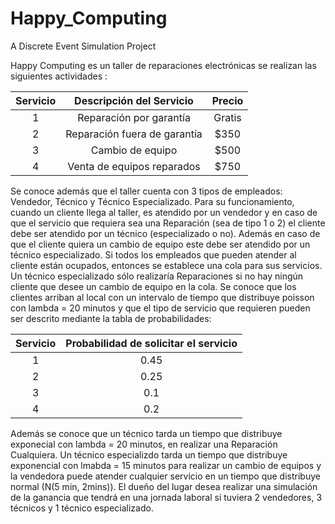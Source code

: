 # Happy_Computing

A Discrete Event Simulation Project

Happy Computing es un taller de reparaciones electrónicas se realizan las
siguientes actividades :

| Servicio | Descripción del Servicio | Precio |
| :---: | :---: | :---: |
| 1 | Reparación por garantía | Gratis |
| 2 | Reparación fuera de garantía | $350 |
| 3 | Cambio de equipo | $500 |
| 4 | Venta de equipos reparados | $750 |

Se conoce además que el taller cuenta con 3 tipos de empleados: Vendedor,
Técnico y Técnico Especializado.
Para su funcionamiento, cuando un cliente llega al taller, es atendido por
un vendedor y en caso de que el servicio que requiera sea una Reparación (sea
de tipo 1 o 2) el cliente debe ser atendido por un técnico (especializado o no).
Además en caso de que el cliente quiera un cambio de equipo este debe ser atendido
por un técnico especializado. Si todos los empleados que pueden atender
al cliente están ocupados, entonces se establece una cola para sus servicios. Un
técnico especializado sólo realizaría Reparaciones si no hay ningún cliente que
desee un cambio de equipo en la cola.
Se conoce que los clientes arriban al local con un intervalo de tiempo que
distribuye poisson con lambda = 20 minutos y que el tipo de servicio que requieren
pueden ser descrito mediante la tabla de probabilidades:

| Servicio | Probabilidad de solicitar el servicio|
| :---: | :---: |
| 1 | 0.45 |
| 2 | 0.25 |
| 3 | 0.1 |
| 4 | 0.2 |

Además se conoce que un técnico tarda un tiempo que distribuye exponecial
con lambda = 20 minutos, en realizar una Reparación Cualquiera. Un técnico especializdo
tarda un tiempo que distribuye exponencial con lmabda = 15 minutos para
realizar un cambio de equipos y la vendedora puede atender cualquier servicio
en un tiempo que distribuye normal (N(5 min, 2mins)).
El dueño del lugar desea realizar una simulación de la ganancia que tendrá en
una jornada laboral si tuviera 2 vendedores, 3 técnicos y 1 técnico especializado.
